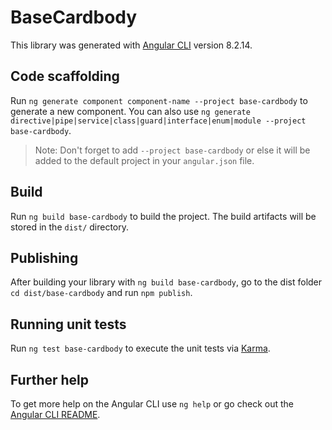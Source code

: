 # BaseCardbody

This library was generated with [Angular CLI](https://github.com/angular/angular-cli) version 8.2.14.

## Code scaffolding

Run `ng generate component component-name --project base-cardbody` to generate a new component. You can also use `ng generate directive|pipe|service|class|guard|interface|enum|module --project base-cardbody`.
> Note: Don't forget to add `--project base-cardbody` or else it will be added to the default project in your `angular.json` file. 

## Build

Run `ng build base-cardbody` to build the project. The build artifacts will be stored in the `dist/` directory.

## Publishing

After building your library with `ng build base-cardbody`, go to the dist folder `cd dist/base-cardbody` and run `npm publish`.

## Running unit tests

Run `ng test base-cardbody` to execute the unit tests via [Karma](https://karma-runner.github.io).

## Further help

To get more help on the Angular CLI use `ng help` or go check out the [Angular CLI README](https://github.com/angular/angular-cli/blob/master/README.md).
